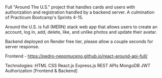 Full "Around The U.S." project that handles cards and users with authorization and registration handled by a backend server. A culmination of Practicum Bootcamp's Sprints 4-15.

Around the U.S. is full (MERN) stack web app that allows users to create an account, log in, add, delete, like, and unlike photos and update their avatar.

Backend deployed on Render free tier, please allow a couple seconds for server response. 

Frontend - https://pedro-nepomuceno.github.io/react-around-api-full/

Technologies:
HTML
CSS
React.js
Express.js
REST APIs
MongoDB
JWT Authorization
[Frontend & Backend]



